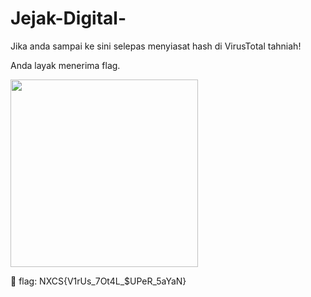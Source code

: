 # Jejak-Digital-

Jika anda sampai ke sini selepas menyiasat hash di VirusTotal tahniah!

Anda layak menerima flag.


<img src="https://github.com/0xPis/Jejak-Digital/blob/main/029185f8223c26c5f93c629e79a6f232.jpg?raw=true" width="300">



🧩  flag: NXCS{V1rUs_7Ot4L_$UPeR_5aYaN}
